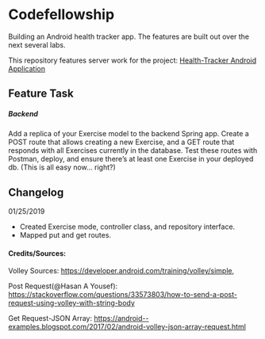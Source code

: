 # Codefellowship
Building an Android health tracker app. The features are built out over the next several labs.

This repository features server work for the project: [Health-Tracker Android Application](https://github.com/derrickhwang21/health-tracker)

## Feature Task

##### Backend
Add a replica of your Exercise model to the backend Spring app. Create a POST route that allows creating a new Exercise, and a GET route that responds with all Exercises currently in the database. Test these routes with Postman, deploy, and ensure there’s at least one Exercise in your deployed db. (This is all easy now… right?)


## Changelog

01/25/2019

* Created Exercise mode, controller class, and repository interface.
* Mapped put and get routes.



#### Credits/Sources:

Volley Sources: https://developer.android.com/training/volley/simple,

Post Request(@Hasan A Yousef): https://stackoverflow.com/questions/33573803/how-to-send-a-post-request-using-volley-with-string-body

Get Request-JSON Array: https://android--examples.blogspot.com/2017/02/android-volley-json-array-request.html
